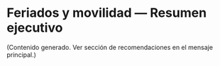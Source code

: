 # Feriados y movilidad — Resumen ejecutivo

(Contenido generado. Ver sección de recomendaciones en el mensaje principal.)

